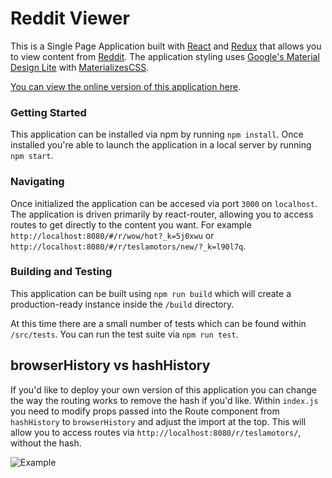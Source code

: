 # Reddit Viewer
This is a Single Page Application built with [React](https://facebook.github.io/react/) and [Redux](https://github.com/reactjs/react-redux) that allows you to view content from [Reddit](http://reddit.com).  The application styling uses [Google's Material Design Lite](https://getmdl.io/) with [MaterializesCSS](http://materializecss.com/).

[You can view the online version of this application here](https://jamesives.github.io/react-redux-reddit-viewer/).

### Getting Started
This application can be installed via npm by running `npm install`. Once installed you're able to launch the application in a local server by running `npm start`.

### Navigating
Once initialized the application can be accesed via port `3000` on `localhost`. The application is driven primarily by react-router, allowing you to access routes to get directly to the content you want. For example `http://localhost:8080/#/r/wow/hot?_k=5j0xwu` or `http://localhost:8080/#/r/teslamotors/new/?_k=l90l7q`.

### Building and Testing
This application can be built using `npm run build` which will create a production-ready instance inside the `/build` directory.

At this time there are a small number of tests which can be found within `/src/tests`. You can run the test suite via `npm run test`. 


## browserHistory vs hashHistory
If you'd like to deploy your own version of this application you can change the way the routing works to remove the hash if you'd like. Within `index.js` you need to modify props passed into the Route component from `hashHistory` to `browserHistory` and adjust the import at the top. This will allow you to access routes via `http://localhost:8080/r/teslamotors/`, without the hash.


![Example](assets/application_example.gif)